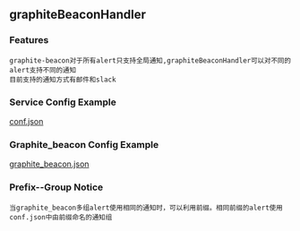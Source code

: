 ## graphiteBeaconHandler
### Features
    graphite-beacon对于所有alert只支持全局通知,graphiteBeaconHandler可以对不同的alert支持不同的通知
    目前支持的通知方式有邮件和slack
### Service Config Example
[conf.json](./conf.json)
### Graphite_beacon Config Example 
[graphite_beacon.json](./graphite_beacon.json)
### Prefix--Group Notice
    当graphite_beacon多组alert使用相同的通知时，可以利用前缀。相同前缀的alert使用conf.json中由前缀命名的通知组
